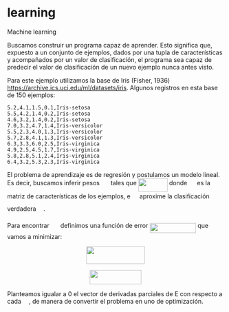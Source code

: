 # learning
Machine learning

Buscamos construir un programa capaz de aprender. Esto significa que, expuesto a un conjunto de ejemplos, dados por una tupla de características y acompañados por un valor de clasificación, el programa sea capaz de predecir el valor de clasificación de un nuevo ejemplo nunca antes visto.

Para este ejemplo utilizamos la base de Iris (Fisher, 1936) https://archive.ics.uci.edu/ml/datasets/iris. Algunos registros en esta base de 150 ejemplos:

    5.2,4.1,1.5,0.1,Iris-setosa
    5.5,4.2,1.4,0.2,Iris-setosa
    4.6,3.2,1.4,0.2,Iris-setosa
    7.0,3.2,4.7,1.4,Iris-versicolor
    5.5,2.3,4.0,1.3,Iris-versicolor
    5.7,2.8,4.1,1.3,Iris-versicolor
    6.3,3.3,6.0,2.5,Iris-virginica
    4.9,2.5,4.5,1.7,Iris-virginica
    5.8,2.8,5.1,2.4,Iris-virginica
    6.4,3.2,5.3,2.3,Iris-virginica

El problema de aprendizaje es de regresión y postulamos un modelo lineal. Es decir, buscamos inferir pesos <img src="/tex/84c95f91a742c9ceb460a83f9b5090bf.svg?invert_in_darkmode&sanitize=true" align=middle width=17.80826024999999pt height=22.465723500000017pt/> tales que <img src="/tex/44dfb70f6cb7b8cbf207a44d953f0ea3.svg?invert_in_darkmode&sanitize=true" align=middle width=67.83093734999999pt height=31.141535699999984pt/> donde <img src="/tex/cbfb1b2a33b28eab8a3e59464768e810.svg?invert_in_darkmode&sanitize=true" align=middle width=14.908688849999992pt height=22.465723500000017pt/> es la matriz de características de los ejemplos, e <img src="/tex/e917ccfa010eeeb2e3795437b4409a24.svg?invert_in_darkmode&sanitize=true" align=middle width=13.19638649999999pt height=31.141535699999984pt/> aproxime la clasificación verdadera <img src="/tex/91aac9730317276af725abd8cef04ca9.svg?invert_in_darkmode&sanitize=true" align=middle width=13.19638649999999pt height=22.465723500000017pt/>.

Para encontrar <img src="/tex/84c95f91a742c9ceb460a83f9b5090bf.svg?invert_in_darkmode&sanitize=true" align=middle width=17.80826024999999pt height=22.465723500000017pt/> definimos una función de error <img src="/tex/cf50150d82e34a4614fc774519c71e86.svg?invert_in_darkmode&sanitize=true" align=middle width=107.46185669999998pt height=22.648391699999998pt/> que vamos a minimizar:

<p align="center"><img src="/tex/2196a0cd525cc946fd0cec03f6e31d49.svg?invert_in_darkmode&sanitize=true" align=middle width=136.58967959999998pt height=41.10931275pt/></p>

<p align="center"><img src="/tex/f3466d3afcae760dd66a758161883f45.svg?invert_in_darkmode&sanitize=true" align=middle width=120.24380609999999pt height=32.990165999999995pt/></p>

Planteamos igualar a 0 el vector de derivadas parciales de E con respecto a cada <img src="/tex/9fc20fb1d3825674c6a279cb0d5ca636.svg?invert_in_darkmode&sanitize=true" align=middle width=14.045887349999989pt height=14.15524440000002pt/>, de manera de convertir el problema en uno de optimización.

<p align="center"><img src="/tex/91b6059f85860e09137e676b3bb8bb4d.svg?invert_in_darkmode&sanitize=true" align=middle width=56.917688850000005pt height=11.232861749999998pt/></p>

